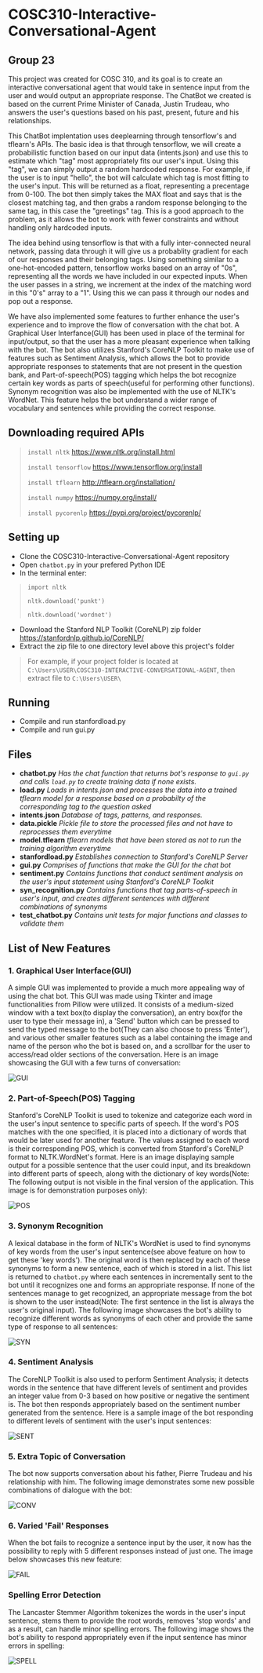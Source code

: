 # **COSC310-Interactive-Conversational-Agent**

## **Group 23**

This project was created for COSC 310, and its goal is to create an interactive conversational agent that would take in sentence input from the user and would output an appropriate response. The ChatBot we created is based on the current Prime Minister of Canada, Justin Trudeau, who answers the user's questions based on his past, present, future and his relationships.

This ChatBot implentation uses deeplearning through tensorflow's and tflearn's APIs. The basic idea is that through tensorflow, we will create a probabilistic function based on our input data (intents.json) and use this to estimate which "tag" most appropriately fits our user's input. Using this "tag", we can simply output a random hardcoded response. For example, if the user is to input "hello", the bot will calculate which tag is most fitting to the user's input. This will be returned as a float, representing a precentage from 0-100. The bot then simply takes the MAX float and says that is the closest matching tag, and then grabs a random response belonging to the same tag, in this case the "greetings" tag. This is a good approach to the problem, as it allows the bot to work with fewer constraints and without handling only hardcoded inputs.

The idea behind using tensorflow is that with a fully inter-connected neural network, passing data through it will give us a probablity gradient for each of our responses and their belonging tags.  Using something similar to a one-hot-encoded pattern, tensorflow works based on an array of "0s", representing all the words we have included in our expected inputs. When the user passes in a string, we increment at the index of the matching word in this "0's" array to a "1". Using this we can pass it through our nodes and pop out a response.

We have also implemented some features to further enhance the user's experience and to improve the flow of conversation with the chat bot. A Graphical User Interfance(GUI) has been used in place of the terminal for input/output, so that the user has a more pleasant experience when talking with the bot. The bot also utilizes Stanford's CoreNLP Toolkit to make use of features such as Sentiment Analysis, which allows the bot to provide appropriate responses to statements that are not present in the question bank, and Part-of-speech(POS) tagging which helps the bot recognize certain key words as parts of speech(useful for performing other functions). Synonym recognition was also be implemented with the use of NLTK's WordNet. This feature helps the bot understand a wider range of vocabulary and sentences while providing the correct response.

## **Downloading required APIs**
> ```install nltk```  https://www.nltk.org/install.html
>
> ```install tensorflow``` https://www.tensorflow.org/install
>
> ```install tflearn``` http://tflearn.org/installation/
>
> ```install numpy``` https://numpy.org/install/
>
> ```install pycorenlp``` https://pypi.org/project/pycorenlp/
>

## **Setting up**
* Clone the COSC310-Interactive-Conversational-Agent repository
* Open ```chatbot.py``` in your prefered Python IDE
* In the terminal enter:
> ```import nltk```
> 
> ```nltk.download('punkt')```
>
> ```nltk.download('wordnet')```

* Download the Stanford NLP Toolkit (CoreNLP) zip folder https://stanfordnlp.github.io/CoreNLP/
* Extract the zip file to one directory level above this project's folder
> For example, if your project folder is located at 
> ```C:\Users\USER\COSC310-INTERACTIVE-CONVERSATIONAL-AGENT```, then extract file to ```C:\Users\USER\```


## **Running**
* Compile and run stanfordload.py
* Compile and run gui.py


## **Files**
* **chatbot.py** *Has the chat function that returns bot's response to ```gui.py``` and calls ```load.py``` to create training data if none exists.*
* **load.py** *Loads in intents.json and processes the data into a trained tflearn model for a response based on a probabilty of the corresponding tag to the question asked*
* **intents.json** *Database of tags, patterns, and responses.*
* **data.pickle** *Pickle file to store the processed files and not have to reprocesses them everytime*
* **model.tflearn** *tflearn models that have been stored as not to run the training algorithm everytime*
* **stanfordload.py** *Establishes connection to Stanford's CoreNLP Server*
* **gui.py** *Comprises of functions that make the GUI for the chat bot*
* **sentiment.py** *Contains functions that conduct sentiment analysis on the user's input statement using Stanford's CoreNLP Toolkit*
* **syn_recognition.py** *Contains functions that tag parts-of-speech in user's input, and creates different sentences with different combinations of synonyms*
* **test_chatbot.py** *Contains unit tests for major functions and classes to validate them*


## **List of New Features**

### 1. Graphical User Interface(GUI)
A simple GUI was implemented to provide a much more appealing way of using the chat bot. This GUI was made using Tkinter and image functionalities from Pillow were utilized. It consists of a medium-sized window with a text box(to display the conversation), an entry box(for the user to type their message in), a 'Send' button which can be pressed to send the typed message to the bot(They can also choose to press 'Enter'), and various other smaller features such as a label containing the image and name of the person who the bot is based on, and a scrollbar for the user to access/read older sections of the conversation. Here is an image showcasing the GUI with a few turns of conversation:

![GUI](/images/GUI_sample.PNG)

### 2. Part-of-Speech(POS) Tagging
Stanford's CoreNLP Toolkit is used to tokenize and categorize each word in the user's input sentence to specific parts of speech. If the word's POS matches with the one specified, it is placed into a dictionary of words that would be later used for another feature. The values assigned to each word is their corresponding POS, which is converted from Stanford's CoreNLP format to NLTK.WordNet's format. Here is an image displaying sample output for a possible sentence that the user could input, and its breakdown into different parts of speech, along with the dictionary of key words(Note: The following output is not visible in the final version of the application. This image is for demonstration purposes only):

![POS](/images/POS_sample.PNG)

### 3. Synonym Recognition
A lexical database in the form of NLTK's WordNet is used to find synonyms of key words from the user's input sentence(see above feature on how to get these 'key words'). The original word is then replaced by each of these synonyms to form a new sentence, each of which is stored in a list. This list is returned to ```chatbot.py``` where each sentences in incrementally sent to the bot until it recognizes one and forms an appropriate response. If none of the sentences manage to get recognized, an appropriate message from the bot is shown to the user instead(Note: The first sentence in the list is always the user's original input). The following image showcases the bot's ability to recognize different words as synonyms of each other and provide the same type of response to all sentences:

![SYN](/images/SYN_sample.PNG)

### 4. Sentiment Analysis
The CoreNLP Toolkit is also used to perform Sentiment Analysis; it detects words in the sentence that have different levels of sentiment and provides an integer value from 0-3 based on how positive or negative the sentiment is. The bot then responds appropriately based on the sentiment number generated from the sentence. Here is a sample image of the bot responding to different levels of sentiment with the user's input sentences:

![SENT](/images/SENT_sample.PNG)

### 5. Extra Topic of Conversation
The bot now supports conversation about his father, Pierre Trudeau and his relationship with him. The following image demonstrates some new possible combinations of dialogue with the bot:

![CONV](/images/CONV_sample.PNG)

### 6. Varied 'Fail' Responses
When the bot fails to recognize a sentence input by the user, it now has the possibility to reply with 5 different responses instead of just one. The image below showcases this new feature:

![FAIL](/images/FAIL_sample.PNG)

### Spelling Error Detection
The Lancaster Stemmer Algorithm tokenizes the words in the user's input sentence, stems them to provide the root words, removes 'stop words' and as a result, can handle minor spelling errors. The following image shows the bot's ability to respond appropriately even if the input sentence has minor errors in spelling:

![SPELL](/images/SPELL_sample.PNG)
